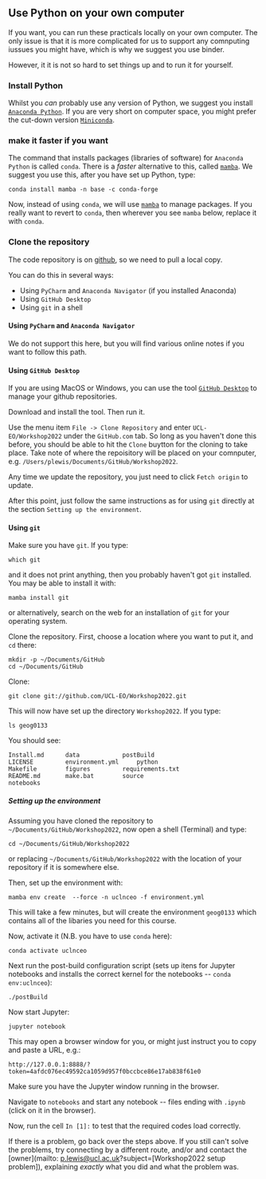 
## Use Python on your own computer

If you want, you can run these practicals locally on your own computer. The only issue is that it is more complicated for us to support any comnputing iussues you might have, which is why we suggest you use binder.

However, it it is not so hard to set things up and to run  it for yourself.

### Install Python

Whilst you *can* probably use any version of Python, we suggest you install [`Anaconda Python`](https://docs.anaconda.com/anaconda/install/). If you are very short on computer space, you might prefer the cut-down version [`Miniconda`](https://docs.conda.io/projects/continuumio-conda/en/latest/user-guide/install/macos.html).

### make it faster if you want

The command that installs packages (libraries of software) for `Anaconda Python` is called `conda`. There is a *faster* alternative to this, called [`mamba`](https://github.com/mamba-org/mamba). We suggest you use this, after you have set up Python, type:
    
    conda install mamba -n base -c conda-forge
    
Now, instead of using `conda`, we will use [`mamba`](https://github.com/mamba-org/mamba) to manage packages. If you really want to revert to `conda`, then wherever you see `mamba` below, replace it with `conda`.

### Clone the repository

The code repository is on [github](https://github.com/UCL-EO/Workshop2022), so we need to pull a local copy. 

You can do this in several ways:

* Using `PyCharm` and `Anaconda Navigator` (if you installed Anaconda)
* Using `GitHub Desktop`
* Using `git` in a shell

####  Using `PyCharm` and `Anaconda Navigator`

We do not support this here, but you will find various online notes if you want to follow this path.


#### Using `GitHub Desktop`

If you are using MacOS or Windows, you can use the tool [`GitHub Desktop`](https://desktop.github.com) to manage your github repositories. 

Download and install the tool. Then run it.

Use the menu item `File -> Clone Repository` and enter `UCL-EO/Workshop2022` under the `GitHub.com` tab. So long as you haven't done this before, you should be able to hit the `Clone` buytton for the cloning to take place. Take note of where the repoisitory will be placed on your comnputer, e.g. `/Users/plewis/Documents/GitHub/Workshop2022`.

Any time we update the repository, you just need to click `Fetch origin` to update.

After this point, just follow the same instructions as for using `git` directly at the section `Setting up the environment`.

#### Using `git`

Make sure you have `git`. If you type:


    which git


and it does not print anything, then you probably haven't got `git` installed. You may be able to install it with:

    mamba install git

or alternatively, search on the web for an installation of `git` for your operating system.

Clone  the repository. First, choose a location where you want to put it, and `cd` there:

    mkdir -p ~/Documents/GitHub
    cd ~/Documents/GitHub

Clone:

    git clone git://github.com/UCL-EO/Workshop2022.git

This will now have set up the directory `Workshop2022`. If you type:

    ls geog0133

You should see:

    Install.md		data			postBuild
    LICENSE			environment.yml		python
    Makefile		figures			requirements.txt
    README.md		make.bat		source
    notebooks


##### Setting up the environment

Assuming you have cloned the repository to `~/Documents/GitHub/Workshop2022`, now open a shell (Terminal) and type:

    cd ~/Documents/GitHub/Workshop2022

or replacing `~/Documents/GitHub/Workshop2022` with the location of your repository if it is somewhere else.

Then, set up the environment with:

    mamba env create  --force -n uclnceo -f environment.yml

This will take a few minutes, but will create the environment `geog0133` which contains all of the libaries you need for this course.

Now, activate it (N.B. you have to use `conda` here):

    conda activate uclnceo
  
Next run the post-build configuration script (sets up itens for Jupyter notebooks and installs the correct kernel for the notebooks -- `conda env:uclnceo`):

    ./postBuild 

Now start Jupyter:

    jupyter notebook

This may open a browser window for you, or might just instruct you to copy and paste a URL, e.g.:

    http://127.0.0.1:8888/?token=4afdc076ec49592ca1059d957f0bccbce86e17ab838f61e0


Make sure you have the Jupyter window running in the browser.

Navigate to `notebooks` and start any notebook -- files ending with `.ipynb` (click on it in the browser).

Now, run the cell `In [1]:` to test that the required codes load correctly.

If there is a problem, go back over the steps above. If you still can't solve the problems, try connecting by a different route, and/or and contact the [owner](mailto: p.lewis@ucl.ac.uk?subject=[Workshop2022 setup problem]), explaining *exactly* what you did and what the problem was.


